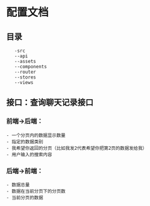 # 配置文档
  ## 目录
       -src
       --api
       --assets
       --components
       --router
       --stores
       --views


  ## 接口：查询聊天记录接口
  ### 前端->后端：
    - 一个分页内的数据显示数量
    - 指定的数据类别
    - 我希望你返回的分页（比如我发2代表希望你把第2页的数据发给我）
    - 用户输入的搜索内容

  ### 后端->前端：
    - 数据总量
    - 数据在当前分页下的分页数
    - 当前分页的数据


